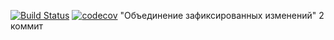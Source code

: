 [![Build Status](https://travis-ci.org/pliris/job4j_design.svg?branch=master)](https://travis-ci.org/pliris/job4j_design)
[![codecov](https://codecov.io/gh/pliris/job4j_design/branch/master/graph/badge.svg)](https://codecov.io/gh/pliris/job4j_design)
"Объединение зафиксированных изменений"
2 коммит